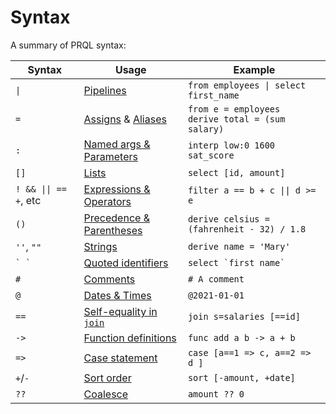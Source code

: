 # Syntax

A summary of PRQL syntax:

<!-- markdownlint-disable MD033 — the `|` characters need to be escaped, and surrounded with tags rather than backticks   -->

<!-- I can't seem to get "Quoted identifies" to work without a space between the backticks. VS Code will preview ` `` ` correctly, but not mdbook -->

<!-- TODO: assigns links to select, aliases to join, potentially we should have explicit sections for them?  -->

| Syntax                           | Usage                                                                   | Example                                                 |
| -------------------------------- | ----------------------------------------------------------------------- | ------------------------------------------------------- |
| <code>\|</code>                  | [Pipelines](../queries/pipelines.md)                                    | <code>from employees \| select first_name</code>        |
| `=`                              | [Assigns](../transforms/select.md) & [Aliases](../transforms/join.md)   | `from e = employees` <br> `derive total = (sum salary)` |
| `:`                              | [Named args & Parameters](../queries/functions.md)                      | `interp low:0 1600 sat_score`                           |
| `[]`                             | [Lists](./lists.md)                                                     | `select [id, amount]`                                   |
| <code>! && \|\| == +</code>, etc | [Expressions & Operators](./expressions-and-operators.md)               | <code>filter a == b + c \|\| d >= e</code>              |
| `()`                             | [Precedence & Parentheses](./precedence-and-parentheses.md)             | `derive celsius = (fahrenheit - 32) / 1.8`              |
| `''`, `""`                       | [Strings](../language-features/strings.md)                              | `derive name = 'Mary'`                                  |
| `` ` ` ``                        | [Quoted identifiers](./quoted-identifiers.md)                           | `` select `first name`  ``                              |
| `#`                              | [Comments](./comments.md)                                               | `# A comment`                                           |
| `@`                              | [Dates & Times](../language-features/dates-and-times.md#dates--times)   | `@2021-01-01`                                           |
| `==`                             | [Self-equality in `join`](../transforms/join.md#self-equality-operator) | `join s=salaries [==id]`                                |
| `->`                             | [Function definitions](../queries/functions.md)                         | `func add a b -> a + b`                                 |
| `=>`                             | [Case statement](../language-features/case.md)                          | `case [a==1 => c, a==2 => d ]`                          |
| `+`/`-`                          | [Sort order](../transforms/sort.md)                                     | `sort [-amount, +date]`                                 |
| `??`                             | [Coalesce](../language-features/coalesce.md)                            | `amount ?? 0`                                           |

<!--
| `<type>`        | Annotations                                           |  `@2021-01-01<datetime>`                                |
-->

<!-- markdownlint-enable MD033 -->
